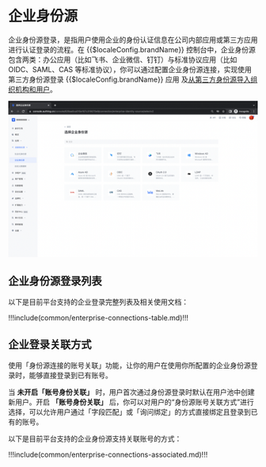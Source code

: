 # 企业身份源

<LastUpdated/>

企业身份源登录，是指用户使用企业的身份认证信息在公司内部应用或第三方应用进行认证登录的流程。在 {{$localeConfig.brandName}} 控制台中，企业身份源包含两类：办公应用（比如飞书、企业微信、钉钉）与标准协议应用（比如 OIDC、SAML、CAS 等标准协议），你可以通过配置企业身份源连接，实现使用第三方身份源登录 {{$localeConfig.brandName}} 应用 及[从第三方身份源导入组织机构和用户](/guides/org/create-or-import-org/#导入组织机构)。

![](./images/add_enterprise.png)

## 企业身份源登录列表

以下是目前平台支持的企业登录完整列表及相关使用文档：

!!!include(common/enterprise-connections-table.md)!!!

## 企业登录关联方式

使用「身份源连接的账号关联」功能，让你的用户在使用你所配置的企业身份源登录时，能够直接登录到已有账号。

当 **未开启「账号身份关联」** 时，用户首次通过身份源登录时默认在用户池中创建新用户。开启 **「账号身份关联」** 后，你可以对用户的“身份源账号关联方式”进行选择，可以允许用户通过「字段匹配」或「询问绑定」的方式直接绑定且登录到已有的账号。

以下是目前平台支持的企业身份源支持关联账号的方式：

!!!include(common/enterprise-connections-associated.md)!!!
